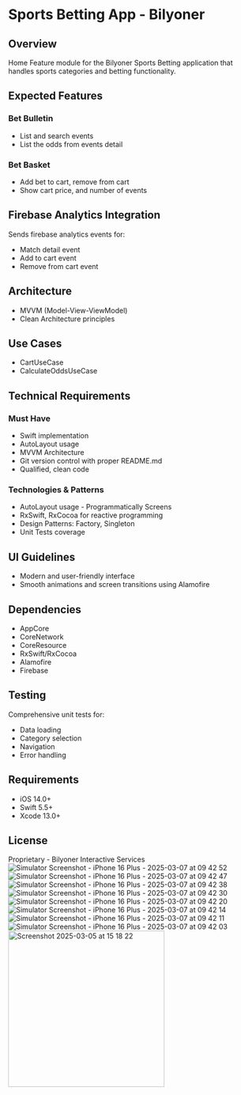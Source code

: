 # Sports Betting App - Bilyoner

## Overview
Home Feature module for the Bilyoner Sports Betting application that handles sports categories and betting functionality.

## Expected Features

### Bet Bulletin
- List and search events
- List the odds from events detail

### Bet Basket
- Add bet to cart, remove from cart
- Show cart price, and number of events

## Firebase Analytics Integration
Sends firebase analytics events for:
- Match detail event
- Add to cart event
- Remove from cart event

## Architecture
- MVVM (Model-View-ViewModel)
- Clean Architecture principles

## Use Cases
- CartUseCase
- CalculateOddsUseCase

## Technical Requirements

### Must Have
- Swift implementation
- AutoLayout usage
- MVVM Architecture
- Git version control with proper README.md
- Qualified, clean code

### Technologies & Patterns
- AutoLayout usage - Programmatically Screens
- RxSwift, RxCocoa for reactive programming
- Design Patterns: Factory, Singleton
- Unit Tests coverage

## UI Guidelines
- Modern and user-friendly interface
- Smooth animations and screen transitions using Alamofire

## Dependencies
- AppCore
- CoreNetwork
- CoreResource
- RxSwift/RxCocoa
- Alamofire
- Firebase 

## Testing
Comprehensive unit tests for:
- Data loading
- Category selection
- Navigation
- Error handling

## Requirements
- iOS 14.0+
- Swift 5.5+
- Xcode 13.0+

## License
Proprietary - Bilyoner Interactive Services
![Simulator Screenshot - iPhone 16 Plus - 2025-03-07 at 09 42 52](https://github.com/user-attachments/assets/45a31bb9-dbc5-41cc-bfe5-2ea78e64becb)
![Simulator Screenshot - iPhone 16 Plus - 2025-03-07 at 09 42 47](https://github.com/user-attachments/assets/cbadfeb3-3553-4375-8aef-3f3b1c9a07c4)
![Simulator Screenshot - iPhone 16 Plus - 2025-03-07 at 09 42 38](https://github.com/user-attachments/assets/8d2c0a90-f77b-4b3b-9f23-281d931e93ed)
![Simulator Screenshot - iPhone 16 Plus - 2025-03-07 at 09 42 30](https://github.com/user-attachments/assets/41313cba-8e47-4d7b-b8db-8d8ab5e3224e)
![Simulator Screenshot - iPhone 16 Plus - 2025-03-07 at 09 42 20](https://github.com/user-attachments/assets/b5c20ae4-2602-4aa4-bc67-52c789311bd2)
![Simulator Screenshot - iPhone 16 Plus - 2025-03-07 at 09 42 14](https://github.com/user-attachments/assets/52821176-e8a2-4341-b7ea-8df51fc89d58)
![Simulator Screenshot - iPhone 16 Plus - 2025-03-07 at 09 42 11](https://github.com/user-attachments/assets/771c711e-ef29-4159-9ced-f66fe6c5b874)
![Simulator Screenshot - iPhone 16 Plus - 2025-03-07 at 09 42 03](https://github.com/user-attachments/assets/cede77df-d271-424c-8712-5e37aa498e0c)
<img width="316" alt="Screenshot 2025-03-05 at 15 18 22" src="https://github.com/user-attachments/assets/e2fe1c1e-a3c1-4fed-b6b4-886e642bb62e" />
